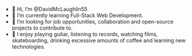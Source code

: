 - 👋 Hi, I’m @DavidMcLaughlin55
- 🌱 I’m currently learning Full-Stack Web Development.
- 👥 I’m looking for job opportunities, collaboration and open-source projects to contribute to.
- 👾 I enjoy playing guitar, listening to records, watching films, skateboarding, drinking excessive amounts of coffee and learning new technologies.

<!---
DavidMcLaughlin55/DavidMcLaughlin55 is a ✨ special ✨ repository because its `README.md` (this file) appears on your GitHub profile.
You can click the Preview link to take a look at your changes.
--->
